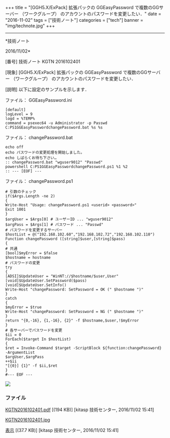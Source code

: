 ﻿+++
title = "[GGH5.X/ExPack] 拡張パックの GGEasyPassword で複数のGGサーバー （ワークグループ） のアカウントのパスワードを変更したい．"
date = "2016-11-02"
tags = ["技術ノート"]
categories = ["tech"]
banner = "img/technote.jpg"
+++

-----------------------------------------------------------------------------------------------------------------------------

*技術ノート

2016/11/02*


[番号]
技術ノート KGTN 2016102401

[現象]
[GGH5.X/ExPack] 拡張パックの GGEasyPassword で複数のGGサーバー
（ワークグループ） のアカウントのパスワードを変更したい．

[説明]
以下に設定のサンプルを示します．

ファイル： GGEasyPassword.ini

    [default]
    logLevel = 9
    logd = %TEMP%
    command = psexec64 -u Administrator -p Passwd C:PS1GGEasyPasswordchangePassword.bat %s %s

ファイル： changePassword.bat

    echo off
    echo パスワードの変更処理を開始しました。
    echo しばらくお待ち下さい…
    :: changePassword.bat "wguser9012" "Passwd" 
    powershell C:PS1GGEasyPasswordchangePassword.ps1 %1 %2
    :: --- [EOF] ---

ファイル： changePassword.ps1

    # 引数のチェック
    if($Args.Length -ne 2)
    {
    Write-Host "Usage: changePassword.ps1 <userid> <password>" 
    Exit 1001
    }
    $argUser = $Args[0] # ユーザーID ... "wguser9012" 
    $argPass = $Args[1] # パスワード ... "Passwd" 
    # パスワードを変更するサーバー
    $hostList = @("192.168.102.60","192.168.102.72","192.168.102.110")
    Function changePassword ([string]$user,[string]$pass)
    {
    # 共通
    [bool]$myError = $false
    $hostname = hostname
    # パスワードの変更
    try
    {
    [ADSI]$UpdateUser = "WinNT://$hostname/$user,User" 
    [void]$UpdateUser.SetPassword($pass)
    [void]$UpdateUser.SetInfo()
    Write-Host "changePassword: SetPassword = OK (" $hostname ")" 
    }
    catch
    {
    $myError = $true
    Write-Host "changePassword: SetPassword = NG (" $hostname ")" 
    }
    return "{0,-16}, {1,-16}, {2}" -f $hostname,$user,!$myError
    }
    # 各サーバーでパスワードを変更
    $ii = 0
    ForEach($target In $hostList)
    {
    $ret = Invoke-Command $target -ScriptBlock ${function:changePassword} -ArgumentList
    $argUser,$argPass
    ++$ii
    "[{0}] {1}" -f $ii,$ret
    }
    #--- EOF ---

![](http://techreport.kitasp.net/attachments/download/3178/KGTN2016102401.jpg)


### ファイル

 
 


[KGTN2016102401.pdf](http://techreport.kitasp.net/attachments/download/3177/KGTN2016102401.pdf)
 [(194 KB)] [kitasp 技術センター, 2016/11/02
15:41]

[KGTN2016102401.jpg](http://techreport.kitasp.net/attachments/download/3178/KGTN2016102401.jpg)

[表示](http://techreport.kitasp.net/attachments/3178/KGTN2016102401.jpg "表示")
 [(37.7 KB)] [kitasp 技術センター, 2016/11/02
15:41]


 


 

